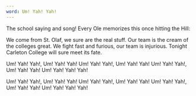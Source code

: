 ```yaml
---
word: Um! Yah! Yah!
---
```


The school saying and song! Every Ole memorizes this once hitting the Hill:

We come from St. Olaf, we sure are the real stuff.
Our team is the cream of the colleges great.
We fight fast and furious, our team is injurious.
Tonight Carleton College will sure meet its fate.

Um! Yah! Yah!, Um! Yah! Yah!
Um! Yah! Yah!, Um! Yah! Yah!
Um! Yah! Yah!, Um! Yah! Yah!
Um! Yah! Yah! Yah!

Um! Yah! Yah!, Um! Yah! Yah!
Um! Yah! Yah!, Um! Yah! Yah!
Um! Yah! Yah!, Um! Yah! Yah!
Um! Yah! Yah! Yah!
